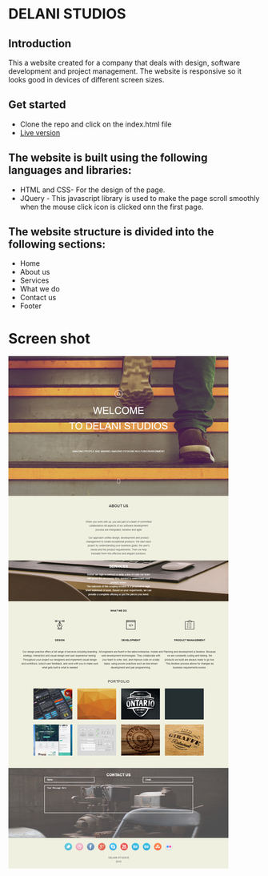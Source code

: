 # DELANI STUDIOS
## Introduction
This a website created for a company that deals with design, software development and project management. The website is responsive so it looks good in devices of different screen sizes.
## Get started
- Clone the repo and click on the index.html file
- [Live version](https://iamkosgei.github.io/delani-studios/)
## The website is built using the following languages and libraries:
- HTML and CSS- For the design of the page.
- JQuery - This javascript library is used to make the page scroll smoothly when the mouse click icon is clicked onn the first page.

## The website structure is divided into the following sections:
- Home
- About us
- Services
- What we do
- Contact us
- Footer

# Screen shot
![Screen Shot](./assets/screen_shot.png)

